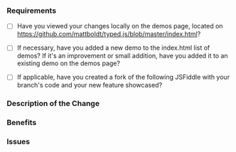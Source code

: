 ### Requirements

<!--
Filling out this template is required.
-->

 - [ ] Have you viewed your changes locally on the demos page, located on https://github.com/mattboldt/typed.js/blob/master/index.html?

 - [ ] If necessary, have you added a new demo to the index.html list of demos? If it's an improvement or small addition, have you added it to an existing demo on the demos page?

 - [ ] If applicable, have you created a fork of the following JSFiddle with your branch's code and your new feature showcased?

<!--

    To include your branch's version of Typed.js, simply add this JavaScript url as a dependency in JSFiddle, and remove the default:

    https://jsfiddle.net/mattboldt/1xs3LLmL/

    ```
    https://rawgit.com/<YOUR GITHUB USERNAME>/typed.js/<YOUR BRANCH NAME>/lib/typed.min.js
    ```
-->

### Description of the Change

<!--

We must be able to understand the design of your change from this description. If we can't get a good idea of what the code will be doing from the description here, the pull request may be closed at the maintainers' discretion.

-->

### Benefits

<!-- What benefits will be realized by the code change? -->

### Issues

<!-- Enter any applicable Issues here -->
